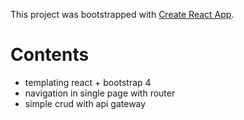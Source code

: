 This project was bootstrapped with [Create React App](https://github.com/facebook/create-react-app).

# Contents
- templating react + bootstrap 4
- navigation in single page with router
- simple crud with api gateway